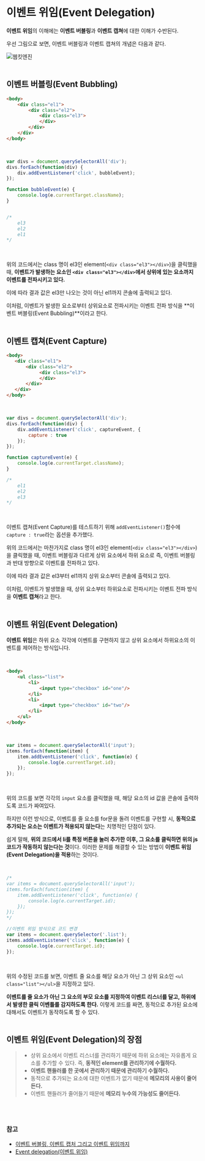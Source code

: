 # 이벤트 위임(Event Delegation)

**이벤트 위임**의 이해에는 **이벤트 버블링**과 **이벤트 캡쳐**에 대한 이해가 수반된다.
<br>

우선 그림으로 보면, 이벤트 버블링과 이벤트 캡쳐의 개념은 다음과 같다.
<br>

![웹킷엔진](https://github.com/SeonHyungJo/FrontEnd-Dev/blob/master/assets/image/event_delegation.png)
<br>
<br>

## 이벤트 버블링(Event Bubbling)

```html
<body>
	<div class="el1">
		<div class="el2">
			<div class="el3">
			</div>
		</div>
	</div>
</body>
```

<br>

```javascript
var divs = document.querySelectorAll('div');
divs.forEach(function(div) {
	div.addEventListener('click', bubbleEvent);
});

function bubbleEvent(e) {
	console.log(e.currentTarget.className);
}


/*
	el3
    el2
    el1
*/
```

<br>

위의 코드에서는 class 명이 el3인 element(`<div class="el3"></div>`)을 클릭했을 때, **이벤트가 발생하는 요소인 `<div class="el3"></div>`에서 상위에 있는 요소까지 이벤트를 전파시키고 있다.**
<br>

이에 따라 결과 값은 el3만 나오는 것이 아닌 el1까지 콘솔에 출력되고 있다.
<br>

이처럼, 이벤트가 발생한 요소로부터 상위요소로 전파시키는 이벤트 전파 방식을 **이벤트 버블링(Event Bubbling)**이라고 한다.
<br>
<br>

## 이벤트 캡쳐(Event Capture)

```html
<body>
   <div class="el1">
       <div class="el2">
        	<div class="el3">
            </div>
       </div>
   </div>
</body>
```

<br>

```javascript
var divs = document.querySelectorAll('div');
divs.forEach(function(div) {
	div.addEventListener('click', captureEvent, {
    	capture : true
    });
});

function captureEvent(e) {
	console.log(e.currentTarget.className);
}

/*
	el1
    el2
    el3
*/
```

<br>

이벤트 캡쳐(Event Capture)를 테스트하기 위해 `addEventListener()`함수에 `capture : true`라는 옵션을 추가했다.
<br>

위의 코드에서는 마찬가지로 class 명이 el3인 element(`<div class="el3"></div>`)을 클릭했을 때, 이벤트 버블링과 다르게 상위 요소에서 하위 요소로 즉, 이벤트 버블링과 반대 방향으로 이벤트를 전파하고 있다.
<br>

이에 따라 결과 값은 el3부터 el1까지 상위 요소부터 콘솔에 출력되고 있다.
<br>

이처럼, 이벤트가 발생했을 때, 상위 요소부터 하위요소로 전파시키는 이벤트 전파 방식을 **이벤트 캡쳐**라고 한다.
<br>
<br>

## 이벤트 위임(Event Delegation)

**이벤트 위임**은 하위 요소 각각에 이벤트를 구현하지 않고 상위 요소에서 하위요소의 이벤트를 제어하는 방식입니다.

<br>

```html
<body>
	<ul class="list">
    	<li>
        	<input type="checkbox" id="one"/>
        </li>
        <li>
        	<input type="checkbox" id="two"/>
        </li>
    </ul>
</body>

```

<br>

```javascript
var items = document.querySelectorAll('input');
items.forEach(function(item) {
	item.addEventListener('click', function(e) {
		console.log(e.currentTarget.id);
    });
});

```

<br>

위의 코드를 보면 각각의 `input` 요소를 클릭했을 때, 해당 요소의 id 값을 콘솔에 출력하도록 코드가 짜여있다.
<br>

하지만 이런 방식으로, 이벤트를 줄 요소를 for문을 돌려 이벤트를 구현할 시, **동적으로 추가되는 요소는 이벤트가 적용되지 않는다**는 치명적인 단점이 있다.
<br>

쉽게 말해, **위의 코드에서 li를 특정 버튼을 눌러 추가한 이후, 그 요소를 클릭하면 위의 js코드가 작동하지 않는다는 것**이다.
이러한 문제를 해결할 수 있는 방법이 **이벤트 위임(Event Delegation)을 적용**하는 것이다.

<br>

```javascript
/*
var items = document.querySelectorAll('input');
items.forEach(function(item) {
	item.addEventListener('click', function(e) {
		console.log(e.currentTarget.id);
    });
});
*/

//이벤트 위임 방식으로 코드 변경
var items = document.querySelector('.list');
items.addEventListener('click', function(e) {
	console.log(e.currentTarget.id);
});
```

<br>

위의 수정된 코드를 보면, 이벤트 줄 요소를 해당 요소가 아닌 그 상위 요소인 `<ul class="list"></ul>`을 지정하고 있다.
<br>

**이벤트를 줄 요소가 아닌 그 요소의 부모 요소를 지정하여 이벤트 리스너를 달고, 하위에서 발생한 클릭 이벤틀를 감지하도록 한다.**
이렇게 코드를 짜면, 동적으로 추가된 요소에 대해서도 이벤트가 동작하도록 할 수 있다.
<br>
<br>

## 이벤트 위임(Event Delegation)의 장점

> * 상위 요소에서 이벤트 리스너를 관리하기 때문에 하위 요소에는 자유롭게 요소를 추가할 수 있다. 즉, **동적인 element를 관리하기에 수월하다.**
> * **이벤트 핸들러를 한 곳에서 관리하기 때문에 관리하기 수월하다.**
> * 동적으로 추가되는 요소에 대한 이벤트가 없기 때문에 **메모리의 사용이 줄어든다.**
> * 이벤트 핸들러가 줄어들기 때문에 **메모리 누수의 가능성도 줄어든다.**

<br>
<br>

### 참고

- [이벤트 버블링, 이벤트 캡처 그리고 이벤트 위임까지](https://joshua1988.github.io/web-development/javascript/event-propagation-delegation/)
- [Event delegation(이벤트 위임)](http://paiai.tistory.com/42)
